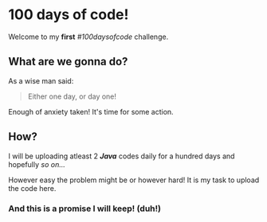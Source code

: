 # 100 days of code!

Welcome to my __first__ _\#100daysofcode_ challenge. 

## What are we gonna do?

As a wise man said:
>Either one day, or day one!

Enough of anxiety taken! It's time for some action.

## How?

I will be uploading atleast 2 __*Java*__ codes daily for a hundred days and hopefully _so on..._

However easy the problem might be or however hard! It is my task to upload the code here. 

### And this is a promise I will keep! (duh!)
